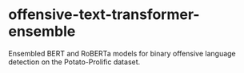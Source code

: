 # offensive-text-transformer-ensemble
Ensembled BERT and RoBERTa models for binary offensive language detection on the Potato-Prolific dataset.
